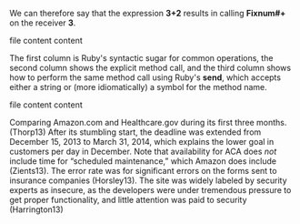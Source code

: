 We can therefore say that the expression **3+2** results in calling **Fixnum\#+** on the receiver **3**.

file content  content

   The first column is Ruby's syntactic sugar for common operations, the   second column shows the explicit method call, and the third column   shows how to perform the same method call using Ruby's **send**, which   accepts either a string or (more idiomatically) a symbol for the method name.

file content  content

 Comparing Amazon.com and Healthcare.gov during its first three months. (Thorp13) After its stumbling start, the deadline was extended from December 15, 2013 to March 31, 2014, which explains the lower goal in customers per day in December. Note that availability for ACA does *not* include time for “scheduled maintenance,” which Amazon does include (Zients13). The error rate was for significant errors on the forms sent to insurance companies (Horsley13). The site was widely labeled by security experts as insecure, as the developers were under tremendous pressure to get proper functionality, and little attention was paid to security (Harrington13)